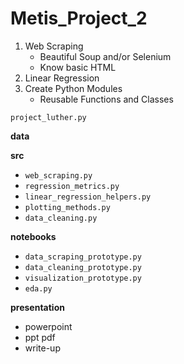 # Metis_Project_2

1. Web Scraping 
    * Beautiful Soup and/or Selenium
    * Know basic HTML
2. Linear Regression
3. Create Python Modules
    * Reusable Functions and Classes

`project_luther.py`

__data__

__src__ 
* `web_scraping.py`
* `regression_metrics.py`
* `linear_regression_helpers.py`
* `plotting_methods.py`
* `data_cleaning.py`

__notebooks__
* `data_scraping_prototype.py`
* `data_cleaning_prototype.py`
* `visualization_prototype.py`
* `eda.py`

__presentation__
* powerpoint
* ppt pdf
* write-up

